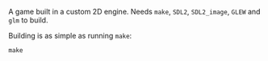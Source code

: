 A game built in a custom 2D engine. Needs `make`, `SDL2`, `SDL2_image`, `GLEW` and `glm` to build.

Building is as simple as running `make`:

```console
make
```

